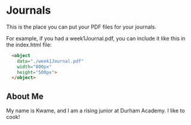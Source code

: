 # Journals

This is the place you can put your PDF files for your journals.

For example, if you had a week1Journal.pdf, you can include it like this in the index.html file:

```html
  <object
    data="./week1Journal.pdf"
    width="800px"
    height="500px">
  </object>
```


## About Me

My name is Kwame, and I am a rising junior at Durham Academy. I like to cook!


